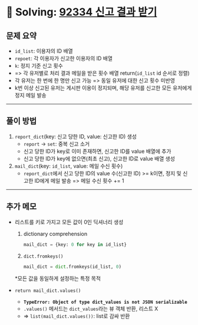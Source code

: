 # 📝 Solving: [92334 신고 결과 받기](https://school.programmers.co.kr/learn/courses/30/lessons/92334)

## 문제 요약

- `id_list`: 이용자의 ID 배열
- `repoet`: 각 이용자가 신고한 이용자의 ID 배열
- `k`: 정지 기준 신고 횟수
- => 각 유저별로 처리 결과 메일을 받은 횟수 배열 return(`id_list` id 순서로 정렬)
- 각 유저는 한 번에 한 명만 신고 가능 => 동일 유저에 대한 신고 횟수 미반영
- k번 이상 신고된 유저는 게시판 이용이 정지되며, 해당 유저를 신고한 모든 유저에게 정지 메일 발송

---

## 풀이 방법

1. `report_dict`(key: 신고 당한 ID, value: 신고한 ID) 생성
    - `report` -> `set`: 중복 신고 소거
    - 신고 당한 ID가 key로 이미 존재하면, 신고한 ID를 value 배열에 추가
    - 신고 당한 ID가 key에 없으면(최초 신고), 신고한 ID로 value 배열 생성
2. `mail_dict`(key: `id_list`, value: 메일 수신 횟수)
    - `report_dict`에서 신고 당한 ID의 value 수(신고한 ID) >= k이면, 정지 및 신고한 ID에게 메일 발송 => 메일 수신 횟수 += 1

---

## 추가 메모

- 리스트를 키로 가지고 모든 값이 0인 딕셔너리 생성
    1. dictionary comprehension
        ```Python
        mail_dict = {key: 0 for key in id_list}
        ```
    2. `dict.fromkeys()`
        ```Python
        mail_dict = dict.fromkeys(id_list, 0)
        ```
    *모든 값을 동일하게 설정하는 특정 목적

- `return mail_dict.values()`
    - **`TypeError: Object of type dict_values is not JSON serializable`**
    - `.values()` 메서드는 `dict_values`라는 뷰 객체 반환, 리스트 X
    - => `list(mail_dict.values())`: list로 감싸 반환
